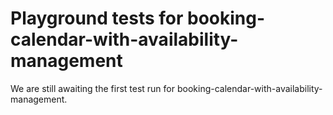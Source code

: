 # Playground tests for booking-calendar-with-availability-management
We are still awaiting the first test run for booking-calendar-with-availability-management.
